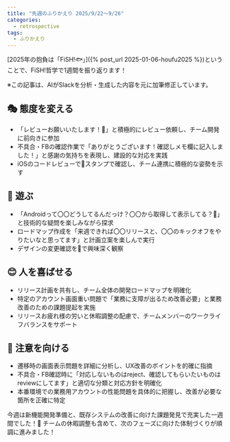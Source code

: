 ```yaml
---
title: "先週のふりかえり 2025/9/22〜9/26"
categories:
  - retrospective
tags:
  - ふりかえり
---
```


[2025年の抱負は「FiSH!🐟」]({% post_url 2025-01-06-houfu2025 %})ということで、FiSH!哲学で1週間を振り返ります！

※この記事は、AIがSlackを分析・生成した内容を元に加筆修正しています。

## 🎭 態度を変える

- 「レビューお願いいたします！🙏」と積極的にレビュー依頼し、チーム開発に前向きに参加
- 不具合・FBの確認作業で「ありがとうございます！確認しメモ欄に記入しました！」と感謝の気持ちを表現し、建設的な対応を実践
- iOSのコードレビューで👀スタンプで確認し、チーム連携に積極的な姿勢を示す

## 🎲 遊ぶ

- 「Androidって〇〇どうしてるんだっけ？〇〇から取得して表示してる？🤔」と技術的な疑問を楽しみながら探求
- ロードマップ作成を「来週できれば〇〇リリースと、〇〇のキックオフをやりたいなと思ってます」と計画立案を楽しんで実行
- デザインの変更確認を👀で興味深く観察

## 😊 人を喜ばせる

- リリース計画を共有し、チーム全体の開発ロードマップを明確化
- 特定のアカウント画面重い問題で「業務に支障が出るため改善必要」と業務改善のための課題提起を実施
- リリースお疲れ様の労いと休暇調整の配慮で、チームメンバーのワークライフバランスをサポート

## 👀 注意を向ける

- 遷移時の画面表示問題を詳細に分析し、UX改善のポイントを的確に指摘
- 不具合・FB確認時に「対応しないものはreject、確認してもらいたいものはreviewにしてます」と適切な分類と対応方針を明確化
- 本番環境での業務用アカウントの性能問題を具体的に把握し、改善が必要な箇所を正確に特定

今週は新機能開発準備と、既存システムの改善に向けた課題発見で充実した一週間でした！💪
チームの休暇調整も含めて、次のフェーズに向けた体制づくりが順調に進みました！